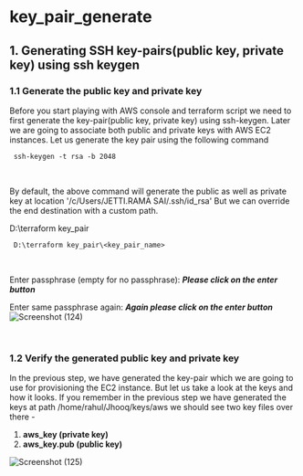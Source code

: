# key_pair_generate

## 1. Generating SSH key-pairs(public key, private key) using ssh keygen

### 1.1 Generate the public key and private key

Before you start playing with AWS console and terraform script we need to first generate the key-pair(public key, private key) using ssh-keygen.
Later we are going to associate both public and private keys with AWS EC2 instances.
Let us generate the key pair using the following command

```hcl
 ssh-keygen -t rsa -b 2048 
```

<br>

By default, the above command will generate the public as well as private key at location '/c/Users/JETTI.RAMA SAI/.ssh/id_rsa'
But we can override the end destination with a custom path.

D:\terraform key_pair

```hcl
 D:\terraform key_pair\<key_pair_name>
```
<br>

Enter passphrase (empty for no passphrase): ***Please click on the enter button***

Enter same passphrase again: ***Again please click on the enter button***
![Screenshot (124)](https://github.com/user-attachments/assets/e26a7523-a148-4c81-ab9f-868cc52e9b15)

<br>

### 1.2 Verify the generated public key and private key
In the previous step, we have generated the key-pair which we are going to use for provisioning the EC2 instance. But let us take a look at the keys and how it looks.
If you remember in the previous step we have generated the keys at path /home/rahul/Jhooq/keys/aws we should see two key files over there -

1. **aws_key (private key)**
2. **aws_key.pub (public key)**

![Screenshot (125)](https://github.com/user-attachments/assets/20219cd0-c58c-443c-b4f5-b65567c7a797)





